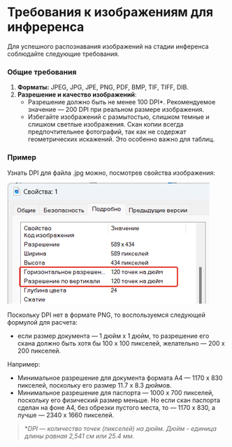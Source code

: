 # Требования к изображениям для инфреренса

Для успешного распознавания изображений на стадии инференса соблюдайте следующие требования.

### Общие требования

1. **Форматы:** JPEG, JPG, JPE, PNG, PDF, BMP, TIF, TIFF, DIB.
2. **Разрешение и качество изображений**:
   - Разрешение должно быть не менее 100 DPI\*. Рекомендуемое значение — 200 DPI при реальном размере изображения.
   - Избегайте изображений с размытостью, слишком темные и слишком светлые изображения. Скан копии всегда предпочтительнее фотографий, так как не содержат геометрических искажений. Это особенно важно для таблиц.


### Пример

Узнать DPI для файла .jpg можно, посмотрев свойства изображения:

![Пример DPI для фото СНИЛС](<../../../.gitbook/assets1/primo-ai/how-know-dpi.png>)

Поскольку DPI нет в формате PNG, то воспользуемся следующей формулой для расчета: 
* если размер документа — 1 дюйм х 1 дюйм, то разрешение его скана должно быть хотя бы 100 х 100 пикселей, желательно — 200 х 200 пикселей. 

Например:
* Минимальное разрешение для документа формата А4 — 1170 х 830 пикселей, поскольку его размер 11.7 x 8.3 дюймов. 
* Минимальное разрешение для паспорта — 1000 х 700 пикселей, поскольку его физический размер меньше. Но если скан паспорта сделан на фоне А4, без обрезки пустого места, то — 1170 х 830, а лучше — 2340 х 1660 пикселей.


> \**DPI — количество точек (пикселей) на дюйм. Дюйм - единица длины равная 2,541 см или 25.4 мм.*
